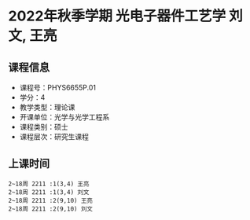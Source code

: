 # 2022年秋季学期 光电子器件工艺学 刘文, 王亮






## 课程信息

- 课程号：PHYS6655P.01
- 学分：4
- 教学类型：理论课
- 开课单位：光学与光学工程系
- 课程类别：硕士
- 课程层次：研究生课程

## 上课时间

```
2~18周 2211 :1(3,4) 王亮
2~18周 2211 :1(3,4) 刘文
2~18周 2211 :2(9,10) 王亮
2~18周 2211 :2(9,10) 刘文
```

